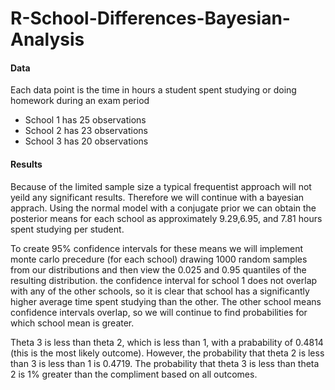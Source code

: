 # R-School-Differences-Bayesian-Analysis

#### Data
Each data point is the time in hours a student spent studying or doing homework during an exam period

+ School 1 has 25 observations
+ School 2 has 23 observations
+ School 3 has 20 observations

#### Results

  Because of the limited sample size a typical frequentist approach will not yeild any significant results.  Therefore we will continue with a bayesian apprach.  Using the normal model with a conjugate prior we can obtain the posterior means for each school as approximately 9.29,6.95, and 7.81 hours spent studying per student.
 
  To create 95% confidence intervals for these means we will implement monte carlo precedure (for each school) drawing 1000 random samples from our distributions and then view the 0.025 and 0.95 quantiles of the resulting distribution.  the confidence interval for school 1 does not overlap with any of the other schools, so it is clear that school has a significantly higher average time spent studying than the other.  The other school means confidence intervals overlap, so we will continue to find probabilities for which school mean is greater.
  
  Theta 3 is less than theta 2, which is less than 1, with a prabability of 0.4814 (this is the most likely outcome).  However, the probability that theta 2 is less than 3 is less than 1 is 0.4719.  The probability that theta 3 is less than theta 2 is 1% greater than the compliment based on all outcomes.
